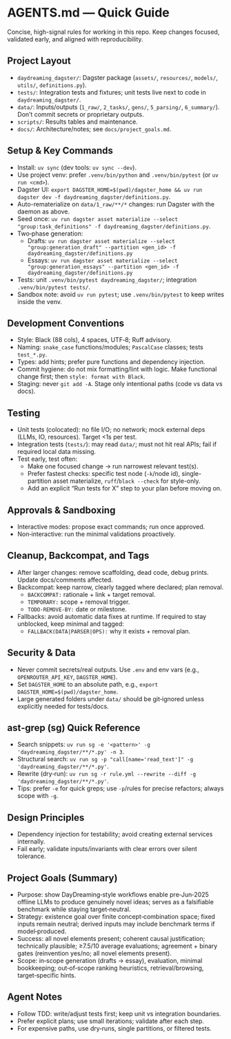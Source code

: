 # AGENTS.md — Quick Guide

Concise, high-signal rules for working in this repo. Keep changes focused, validated early, and aligned with reproducibility.

## Project Layout
- `daydreaming_dagster/`: Dagster package (`assets/`, `resources/`, `models/`, `utils/`, `definitions.py`).
- `tests/`: Integration tests and fixtures; unit tests live next to code in `daydreaming_dagster/`.
- `data/`: Inputs/outputs (`1_raw/`, `2_tasks/`, `gens/`, `5_parsing/`, `6_summary/`). Don’t commit secrets or proprietary outputs.
- `scripts/`: Results tables and maintenance.
- `docs/`: Architecture/notes; see `docs/project_goals.md`.

## Setup & Key Commands
- Install: `uv sync` (dev tools: `uv sync --dev`).
- Use project venv: prefer `.venv/bin/python` and `.venv/bin/pytest` (or `uv run <cmd>`).
- Dagster UI: `export DAGSTER_HOME=$(pwd)/dagster_home && uv run dagster dev -f daydreaming_dagster/definitions.py`.
- Auto-rematerialize on `data/1_raw/**/*` changes: run Dagster with the daemon as above.
- Seed once: `uv run dagster asset materialize --select "group:task_definitions" -f daydreaming_dagster/definitions.py`.
- Two‑phase generation:
  - Drafts: `uv run dagster asset materialize --select "group:generation_draft" --partition <gen_id> -f daydreaming_dagster/definitions.py`
  - Essays: `uv run dagster asset materialize --select "group:generation_essays" --partition <gen_id> -f daydreaming_dagster/definitions.py`
- Tests: unit `.venv/bin/pytest daydreaming_dagster/`; integration `.venv/bin/pytest tests/`.
- Sandbox note: avoid `uv run pytest`; use `.venv/bin/pytest` to keep writes inside the venv.

## Development Conventions
- Style: Black (88 cols), 4 spaces, UTF‑8; Ruff advisory.
- Naming: `snake_case` functions/modules; `PascalCase` classes; tests `test_*.py`.
- Types: add hints; prefer pure functions and dependency injection.
- Commit hygiene: do not mix formatting/lint with logic. Make functional change first; then `style: format with Black`.
- Staging: never `git add -A`. Stage only intentional paths (code vs data vs docs).

## Testing
- Unit tests (colocated): no file I/O; no network; mock external deps (LLMs, IO, resources). Target <1s per test.
- Integration tests (`tests/`): may read `data/`; must not hit real APIs; fail if required local data missing.
- Test early, test often:
  - Make one focused change → run narrowest relevant test(s).
  - Prefer fastest checks: specific test node (`-k`/node id), single-partition asset materialize, `ruff`/`black --check` for style-only.
  - Add an explicit “Run tests for X” step to your plan before moving on.

## Approvals & Sandboxing
- Interactive modes: propose exact commands; run once approved.
- Non‑interactive: run the minimal validations proactively.

## Cleanup, Backcompat, and Tags
- After larger changes: remove scaffolding, dead code, debug prints. Update docs/comments affected.
- Backcompat: keep narrow, clearly tagged where declared; plan removal.
  - `BACKCOMPAT:` rationale + link + target removal.
  - `TEMPORARY:` scope + removal trigger.
  - `TODO-REMOVE-BY:` date or milestone.
- Fallbacks: avoid automatic data fixes at runtime. If required to stay unblocked, keep minimal and tagged:
  - `FALLBACK(DATA|PARSER|OPS):` why it exists + removal plan.

## Security & Data
- Never commit secrets/real outputs. Use `.env` and env vars (e.g., `OPENROUTER_API_KEY`, `DAGSTER_HOME`).
- Set `DAGSTER_HOME` to an absolute path, e.g., `export DAGSTER_HOME=$(pwd)/dagster_home`.
- Large generated folders under `data/` should be git‑ignored unless explicitly needed for tests/docs.

## ast‑grep (sg) Quick Reference
- Search snippets: `uv run sg -e '<pattern>' -g 'daydreaming_dagster/**/*.py' -n 3`.
- Structural search: `uv run sg -p "call[name='read_text']" -g 'daydreaming_dagster/**/*.py'`.
- Rewrite (dry‑run): `uv run sg -r rule.yml --rewrite --diff -g 'daydreaming_dagster/**/*.py'`.
- Tips: prefer `-e` for quick greps; use `-p`/rules for precise refactors; always scope with `-g`.

## Design Principles
- Dependency injection for testability; avoid creating external services internally.
- Fail early; validate inputs/invariants with clear errors over silent tolerance.

## Project Goals (Summary)
- Purpose: show DayDreaming‑style workflows enable pre‑Jun‑2025 offline LLMs to produce genuinely novel ideas; serves as a falsifiable benchmark while staying target‑neutral.
- Strategy: existence goal over finite concept‑combination space; fixed inputs remain neutral; derived inputs may include benchmark terms if model‑produced.
- Success: all novel elements present; coherent causal justification; technically plausible; ≥7.5/10 average evaluations; agreement + binary gates (reinvention yes/no; all novel elements present).
- Scope: in‑scope generation (drafts → essay), evaluation, minimal bookkeeping; out‑of‑scope ranking heuristics, retrieval/browsing, target‑specific hints.

## Agent Notes
- Follow TDD: write/adjust tests first; keep unit vs integration boundaries.
- Prefer explicit plans; use small iterations; validate after each step.
- For expensive paths, use dry‑runs, single partitions, or filtered tests.
